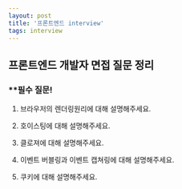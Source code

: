 ```yaml
---
layout: post
title: '프론트엔드 interview'
tags: interview
---
```


## 프론트엔드 개발자 면접 질문 정리

### \*\*필수 질문!

1. <a herf="https://jiwonpark1.github.io/2021-06-16/render" target="_blank">브라우저의 렌더링원리</a>에 대해 설명해주세요.
2. <a herf="https://jiwonpark1.github.io/2021-06-16/hoisting" target="_blank">호이스팅</a>에 대해 설명해주세요.
3. <a herf="https://jiwonpark1.github.io/2021-06-16/closer" target="_blank">클로져</a>에 대해 설명해주세요.

4. <a herf="https://jiwonpark1.github.io/2021-06-22/event-bubbling" target="_blank">이벤트 버블링</a>과 <a herf="https://jiwonpark1.github.io/2021-06-22/event-capturing" target="_blank">이벤트 캡쳐링</a>에 대해 설명해주세요.

5. <a herf="https://jiwonpark1.github.io/2021-06-23/cookie" target="_blank">쿠키</a>에 대해 설명해주세요.
